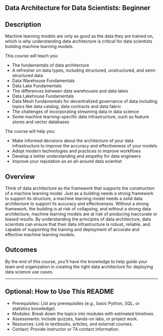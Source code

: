 ## Data Architecture for Data Scientists: Beginner 

Description
-----------

Machine learning models are only as good as the data they are trained on, which is why understanding data architecture is critical for data scientists building machine learning models.

This course will teach you:

- The fundamentals of data architecture
- A refresher on data types, including structured, unstructured, and semi-structured data
- Data Warehouse Fundamentals
- Data Lake Fundamentals
- The differences between data warehouses and data lakes
- Data Lakehouse Fundamentals
- Data Mesh fundamentals for decentralized governance of data including topics like data catalog, data contracts and data fabric
- The challenges of incorporating streaming data in data science
- Some machine learning-specific data infrastructure, such as feature stores and vector databases

The course will help you:

- Make informed decisions about the architecture of your data infrastructure to improve the accuracy and effectiveness of your models
- Adopt modern technologies and practices to improve workflows
- Develop a better understanding and empathy for data engineers
- Improve your reputation as an all-around data scientist

Overview
--------

Think of data architecture as the framework that supports the construction of a machine learning model. Just as a building needs a strong framework to support its structure, a machine learning model needs a solid data architecture to support its accuracy and effectiveness. Without a strong framework, the building is at risk of collapsing, and without a strong data architecture, machine learning models are at risk of producing inaccurate or biased results. By understanding the principles of data architecture, data scientists can ensure that their data infrastructure is robust, reliable, and capable of supporting the training and deployment of accurate and effective machine learning models.

Outcomes
--------

By the end of this course, you'll have the knowledge to help guide your team and organization in creating the right data architecture for deploying data science use cases.

---

Optional: How to Use This README
-------------------------------

- Prerequisites: List any prerequisites (e.g., basic Python, SQL, or statistics knowledge).
- Modules: Break down the topics into modules with estimated timelines.
- Assessments: Include quizzes, hands-on labs, or project work.
- Resources: Link to textbooks, articles, and external courses.
- Contact: Provide instructor or TA contact information.
